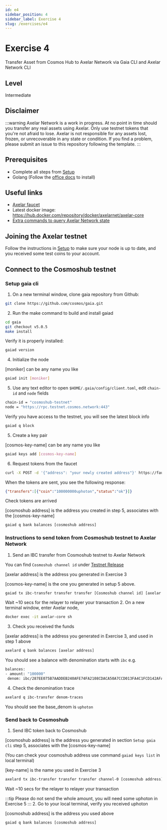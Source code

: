 ```yaml
---
id: e4
sidebar_position: 4
sidebar_label: Exercise 4
slug: /exercises/e4
---
```

# Exercise 4
Transfer Asset from Cosmos Hub to Axelar Network via Gaia CLI and Axelar Network CLI

## Level
Intermediate

## Disclaimer
:::warning
Axelar Network is a work in progress. At no point in time should you transfer any real assets using Axelar. Only use testnet tokens that you're not afraid to lose. Axelar is not responsible for any assets lost, frozen, or unrecoverable in any state or condition. If you find a problem, please submit an issue to this repository following the template.
:::

## Prerequisites
- Complete all steps from [Setup](/setup.md)
- Golang (Follow the [office docs](https://golang.org/doc/install) to install)

## Useful links
- [Axelar faucet](http://faucet.testnet.axelar.network/)
- Latest docker image: https://hub.docker.com/repository/docker/axelarnet/axelar-core
- [Extra commands to query Axelar Network state](/extra-commands)

## Joining the Axelar testnet

Follow the instructions in [Setup](/setup.md) to make sure your node is up to date, and you received some test coins to your account.

## Connect to the Cosmoshub testnet

### Setup gaia cli

1. On a new terminal window, clone gaia repository from Github:
```bash
git clone https://github.com/cosmos/gaia.git
```
2. Run the make command to build and install gaiad
```bash
cd gaia
git checkout v5.0.5
make install
```
Verify it is properly installed:
```bash
gaiad version 
```
4. Initialize the node

[moniker] can be any name you like 
```bash
gaiad init [moniker]
```
5. Use any text editor to open `$HOME/.gaia/config/client.toml`, edit `chain-id` and `node` fields
```bash
chain-id = "cosmoshub-testnet"
node = "https://rpc.testnet.cosmos.network:443"
```
Verify you have access to the testnet, you will see the latest block info
```bash
gaiad q block
```
5. Create a key pair

[cosmos-key-name] can be any name you like
```bash
gaiad keys add [cosmos-key-name]
```
6. Request tokens from the faucet
```bash
curl -X POST -d '{"address": "your newly created address"}' https://faucet.testnet.cosmos.network
```
When the tokens are sent, you see the following response:
```json
{"transfers":[{"coin":"100000000uphoton","status":"ok"}]}
```
Check tokens are arrived

[cosmoshub address] is the address you created in step 5, associates with the [cosmos-key-name]
```bash
gaiad q bank balances [cosmoshub address]
```
### Instructions to send token from Cosmoshub testnet to Axelar Network
1. Send an IBC transfer from Cosmoshub testnet to Axelar Network 

You can find `Cosmoshub channel id` under [Testnet Release](/testnet-releases.md)

[axelar address] is the address you generated in Exercise 3

[cosmos-key-name] is the one you generated in setup 5 above.

```bash
gaiad tx ibc-transfer transfer transfer [Cosmoshub channel id] [axelar address] [amount]uphoton --from [cosmos-key-name] -y -b block
```
Wait ~10 secs for the relayer to relayer your transaction
2. On a new terminal window, enter Axelar node,
```bash
docker exec -it axelar-core sh
```   
3. Check you received the funds

[axelar address] is the address you generated in Exercise 3, and used in step 1 above
```bash
axelard q bank balances [axelar address]
```
You should see a balance with denomination starts with `ibc` e.g.
```bash
balances:
- amount: "100000"
 denom: ibc/287EE075B7AADDEB240AFE74FA2108CDACA50A7CCD013FA4C1FCD142AFA9CA9A
```

4. Check the denomination trace
```bash
axelard q ibc-transfer denom-traces
```
You should see the base_denom is `uphoton`

### Send back to Cosmoshub 

1. Send IBC token back to Cosmoshub

[cosmoshub address] is the address you generated in section `Setup gaia cli` step 5, associates with the [cosmos-key-name]

(You can check your cosmoshub address use command `gaiad keys list` in local terminal)

[key-name] is the name you used in Exercise 3
```bash
axelard tx ibc-transfer transfer transfer channel-0 [cosmoshub address] [amount]"ibc/287EE075B7AADDEB240AFE74FA2108CDACA50A7CCD013FA4C1FCD142AFA9CA9A"  --from [key-name]
```

Wait ~10 secs for the relayer to relayer your transaction

:::tip
Please do not send the whole amount, you will need some uphoton in Exercise 5
:::
2. Go to your local terminal, verify you received uphoton

[cosmoshub address] is the address you used above
```bash
gaiad q bank balances [cosmoshub address]
```